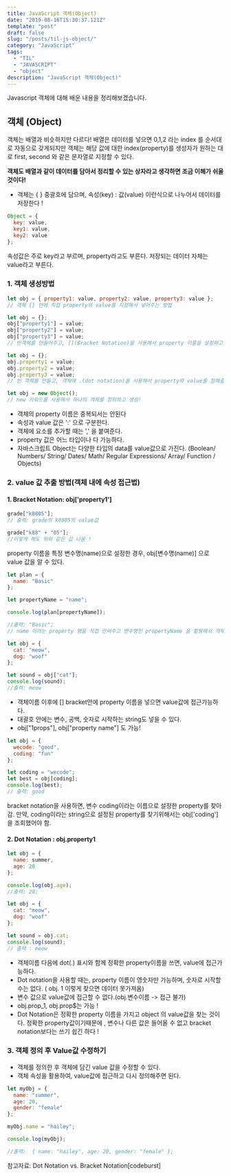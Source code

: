 ```yaml
---
title: JavaScript 객체(Object)
date: "2019-08-16T15:30:37.121Z"
template: "post"
draft: false
slug: "/posts/til-js-object/"
category: "JavaScript"
tags:
  - "TIL"
  - "JAVASCRIPT"
  - "object"
description: "JavaScript 객체(Object)"
---
```


Javascript 객체에 대해 배운 내용을 정리해보겠습니다.

## 객체 (Object)

객체는 배열과 비슷하지만 다르다! 배열은 데이터를 넣으면 0,1,2 라는 index 를 순서대로 자동으로 갖게되지만 객체는 해당 값에 대한 index(property)를 생성자가 원하는 대로 first, second 와 같은 문자열로 지정할 수 있다.

**객체도 배열과 같이 데이터를 담아서 정리할 수 있는 상자라고 생각하면 조금 이해가 쉬울 것이다!**

- 객체는 { } 중괄호에 담으며, 속성(key) : 값(value) 이런식으로 나누어서 데이터를 저장한다 !

```js
Object = {
  key: value,
  key1: value,
  key2: value
};
```

속성값은 주로 key라고 부르며, property라고도 부른다. 저장되는 데이터 자체는 value라고 부른다.

### 1. 객체 생성방법

```javascript
let obj = { property1: value, property2: value, property3: value };
// 객체 {} 안에 직접 property와 value를 지정해서 넣어주는 방법
```

```js
let obj = {};
obj["property1"] = value;
obj["property2"] = value;
obj["property3"] = value;
// 빈객체를 만들어주고, [](Bracket Notation)을 사용해서 property 이름을 설정하고, 값을 넣어주는 방법
```

```js
let obj = {};
obj.property1 = value;
obj.property2 = value;
obj.property3 = value;
// 빈 객체를 만들고, 객체에 .(dot notation)을 사용해서 property와 value를 정해줌 (이때, property는 숫자로 시작할 수 없다)
```

```js
let obj = new Object();
// new 키워드를 사용해서 하나의 객체를 정의하고 생성!
```

- 객체의 property 이름은 중복되서는 안된다
- 속성과 value 값은 ':' 으로 구분한다.
- 객체에 요소를 추가할 때는 ',' 을 붙여준다.
- property 값은 어느 타입이나 다 가능하다.
- 자바스크립트 Object는 다양한 타입의 data를 value값으로 가진다. (Boolean/ Numbers/ String/ Dates/ Math/ Regular Expressions/ Array/ Function / Objects)

### 2. value 값 추출 방법(객체 내에 속성 접근법)

#### 1. Bracket Notation: obj['property1']

```javascript
grade["k8805"];
// 출력: grade의 k8805의 value값

grade["k88" + "05"];
//이렇게 해도 위와 같은 값 나옴 !
```

property 이름을 특정 변수명(name)으로 설정한 경우, obj[변수명(name)] 으로 value 값을 알 수 있다.

```javascript
let plan = {
  name: "Basic"
};

let propertyName = "name";

console.log(plan[propertyName]);

//출력: "Basic";
// name 이라는 property 명을 직접 안써주고 변수명인 propertyName 을 활용해서 객체 불러오기 가능!

let obj = {
  cat: "meow",
  dog: "woof"
};

let sound = obj["cat"];
console.log(sound);
//출력: meow
```

- 객체이름 이후에 [] bracket안에 property 이름을 넣으면 value값에 접근가능하다.
- 대괄호 안에는 변수, 공백, 숫자로 시작하는 string도 넣을 수 있다.
- obj["1props"], obj["property name"] 도 가능!

```js
let obj = {
  wecode: "good",
  coding: "fun"
};

let coding = "wecode";
let best = obj[coding];
console.log(best);
// 출력: good
```

bracket notation을 사용하면, 변수 coding이라는 이름으로 설정한 property를 찾아감. 만약, coding이라는 string으로 설정된 property를 찾기위해서는 obj['coding']을 조회했어야 함.

#### 2. Dot Notation : obj.property1

```javascript
let obj = {
  name: summer,
  age: 20
};

console.log(obj.age);
//출력: 20;

let obj = {
  cat: "meow",
  dog: "woof"
};

let sound = obj.cat;
console.log(sound);
// 출력 : meow
```

- 객체이름 다음에 dot(.) 표시와 함께 정확한 property이름을 쓰면, value에 접근가능하다.
- Dot notation을 사용할 때는, property 이름이 영숫자만 가능하며, 숫자로
  시작할 수는 없다. ( obj. 1 이렇게 찾으면 데이터 못가져옴)
- 변수 값으로 value값에 접근할 수 없다.(obj.변수이름 -> 접근 불가)
- obj.prop_1, obj.prop\$는 가능 !
- Dot Notation은 정확한 property 이름을 가지고 object 의 value값을 찾는 것이다. 정확한 property값이기때문에 , 변수나 다른 값은 들어올 수 없고 bracket notation보다는 쓰기 쉽긴 하다 !

### 3. 객체 정의 후 Value값 수정하기

- 객체를 정의한 후 객체에 담긴 value 값을 수정할 수 있다.
- 객체 속성을 활용하여, value값에 접근하고 다시 정의해주면 된다.

```javascript
let myObj = {
  name: "summer",
  age: 20,
  gender: "female"
};

myObj.name = "hailey";

console.log(myObj);

//출력:  { name: "hailey", age: 20, gender: "female" };
```

참고자료: Dot Notation vs. Bracket Notation[codeburst]
